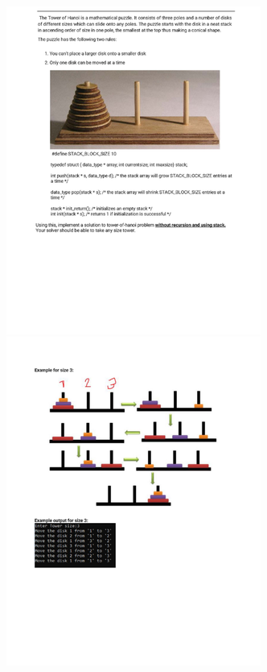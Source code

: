 <p align = "left">
  <img src="https://github.com/meteahmetyakar/exercises/blob/main/studies/10.tower%20of%20hanoi%20solver/images/image1.jpg" />
  <img src="https://github.com/meteahmetyakar/exercises/blob/main/studies/10.tower%20of%20hanoi%20solver/images/image2.jpg" />
</p>
